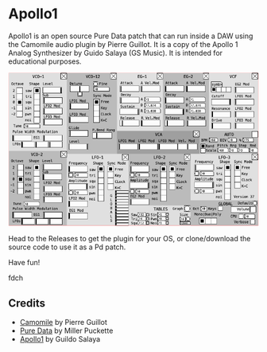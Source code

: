 # Apollo1

Apollo1 is an open source Pure Data patch that can run inside a DAW using the Camomile audio plugin by Pierre Guillot. It is a copy of the Apollo 1 Analog Synthesizer by Guido Salaya (GS Music). It is intended for educational purposes.

![Apollo1 Screenshot](Apollo1.png "Apollo1 Graphical Interface")

Head to the Releases to get the plugin for your OS, or clone/download the source code to use it as a Pd patch.

Have fun!

fdch

## Credits

- [Camomile](https://github.com/pierreguillot/Camomile) by Pierre Guillot
- [Pure Data](http://msp.ucsd.edu/software.html) by Miller Puckette
- [Apollo1](https://www.gsmusic.com.ar/productos/apollo1-en.html) by Guildo Salaya


